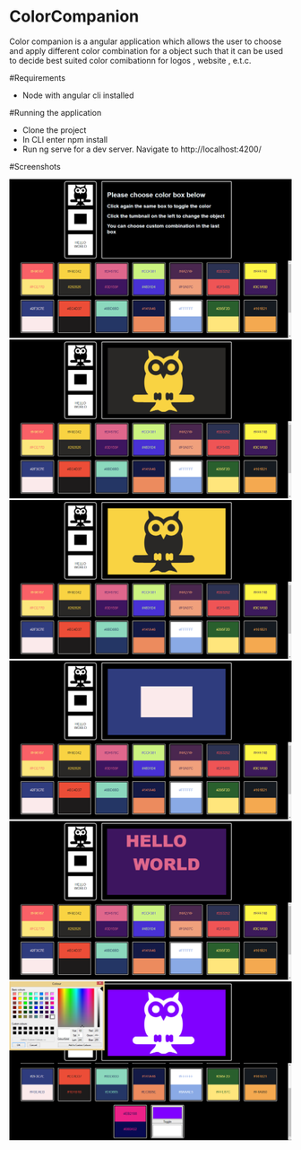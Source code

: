 # ColorCompanion

Color companion is a angular application which allows the user to choose and apply different color combination for a object such that it can be used to decide best suited color comibationn for logos , website , e.t.c.

#Requirements

- Node with angular cli installed

#Running the application

- Clone the project
- In CLI enter npm install
- Run ng serve for a dev server. Navigate to http://localhost:4200/

#Screenshots

![Instructions](./Screenshots/1.Instruction.png)
![SelectingColor](./Screenshots/2.SelectingColorFromBox.png)
![TogglingColor](./Screenshots/3.TogglingColor.png)
![SelectingBox](./Screenshots/4.SelectingBoxObj.png)
![SelectingText](./Screenshots/5.SelectingTextObj.png)
![CustomColor](./Screenshots/6.CustomColor.png)